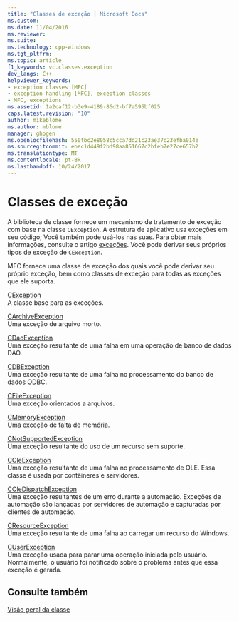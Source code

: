 ```yaml
---
title: "Classes de exceção | Microsoft Docs"
ms.custom: 
ms.date: 11/04/2016
ms.reviewer: 
ms.suite: 
ms.technology: cpp-windows
ms.tgt_pltfrm: 
ms.topic: article
f1_keywords: vc.classes.exception
dev_langs: C++
helpviewer_keywords:
- exception classes [MFC]
- exception handling [MFC], exception classes
- MFC, exceptions
ms.assetid: 1a2caf12-b3e9-4189-86d2-bf7a595bf025
caps.latest.revision: "10"
author: mikeblome
ms.author: mblome
manager: ghogen
ms.openlocfilehash: 550fbc2e8058c5cca7dd21c23ae37c23efba014e
ms.sourcegitcommit: ebec1d449f2bd98aa851667c2bfeb7e27ce657b2
ms.translationtype: MT
ms.contentlocale: pt-BR
ms.lasthandoff: 10/24/2017
---
```

# <a name="exception-classes"></a>Classes de exceção
A biblioteca de classe fornece um mecanismo de tratamento de exceção com base na classe `CException`. A estrutura de aplicativo usa exceções em seu código; Você também pode usá-los nas suas. Para obter mais informações, consulte o artigo [exceções](../mfc/exception-handling-in-mfc.md). Você pode derivar seus próprios tipos de exceção de `CException`.  
  
 MFC fornece uma classe de exceção dos quais você pode derivar seu próprio exceção, bem como classes de exceção para todas as exceções que ele suporta.  
  
 [CException](../mfc/reference/cexception-class.md)  
 A classe base para as exceções.  
  
 [CArchiveException](../mfc/reference/carchiveexception-class.md)  
 Uma exceção de arquivo morto.  
  
 [CDaoException](../mfc/reference/cdaoexception-class.md)  
 Uma exceção resultante de uma falha em uma operação de banco de dados DAO.  
  
 [CDBException](../mfc/reference/cdbexception-class.md)  
 Uma exceção resultante de uma falha no processamento do banco de dados ODBC.  
  
 [CFileException](../mfc/reference/cfileexception-class.md)  
 Uma exceção orientados a arquivos.  
  
 [CMemoryException](../mfc/reference/cmemoryexception-class.md)  
 Uma exceção de falta de memória.  
  
 [CNotSupportedException](../mfc/reference/cnotsupportedexception-class.md)  
 Uma exceção resultante do uso de um recurso sem suporte.  
  
 [COleException](../mfc/reference/coleexception-class.md)  
 Uma exceção resultante de uma falha no processamento de OLE. Essa classe é usada por contêineres e servidores.  
  
 [COleDispatchException](../mfc/reference/coledispatchexception-class.md)  
 Uma exceção resultantes de um erro durante a automação. Exceções de automação são lançadas por servidores de automação e capturadas por clientes de automação.  
  
 [CResourceException](../mfc/reference/cresourceexception-class.md)  
 Uma exceção resultante de uma falha ao carregar um recurso do Windows.  
  
 [CUserException](../mfc/reference/cuserexception-class.md)  
 Uma exceção usada para parar uma operação iniciada pelo usuário. Normalmente, o usuário foi notificado sobre o problema antes que essa exceção é gerada.  
  
## <a name="see-also"></a>Consulte também  
 [Visão geral da classe](../mfc/class-library-overview.md)

